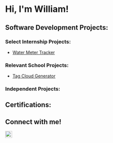 # Hi, I'm William!

## Software Development Projects:

### Select Internship Projects:
- [Water Meter Tracker](url)
### Relevant School Projects:
- [Tag Cloud Generator](https://github.com/willbranch1/TagCloudGenerator.git)
### Independent Projects:

## Certifications:

## Connect with me!
[<img align="left" alt="WilliamBranch | LinkedIn" width="22px" src="https://cdn.jsdelivr.net/npm/simple-icons@v3/icons/linkedin.svg" />](https://www.linkedin.com/in/william-branch-b1696a255/)
